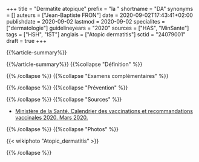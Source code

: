 +++
title = "Dermatite atopique"
prefix = "la "
shortname = "DA"
synonyms = []
auteurs = ["Jean-Baptiste FRON"]
date = 2020-09-02T17:43:41+02:00
publishdate = 2020-09-02
lastmod = 2020-09-02
specialites = ["dermatologie"]
guidelineyears = "2020"
sources = ["HAS", "MinSante"]
tags = ["HSH", "IST"]
anglais = ["Atopic dermatitis"]
sctid = "24079001"
draft = true
+++

{{%article-summary%}}



{{%/article-summary%}}
{{%collapse "Définition" %}}



{{% /collapse %}}
{{%collapse "Examens complémentaires" %}}


{{% /collapse %}}
{{%collapse "Prévention" %}}


{{% /collapse %}}
{{%collapse "Sources" %}}

- [Ministère de la Santé. Calendrier des vaccinations et recommandations vaccinales 2020. Mars 2020.](//solidarites-sante.gouv.fr/IMG/pdf/calendrier_vaccinal_29juin20.pdf)

{{% /collapse %}}
{{%collapse "Photos" %}}

{{< wikiphoto "Atopic_dermatitis" >}}

{{% /collapse %}}
